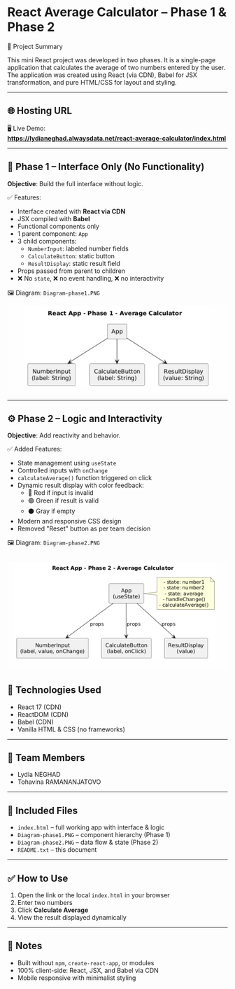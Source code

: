 # React Average Calculator – Phase 1 & Phase 2

📌 Project Summary

This mini React project was developed in two phases. It is a single-page application that calculates the average of two numbers entered by the user. The application was created using React (via CDN), Babel for JSX transformation, and pure HTML/CSS for layout and styling.

---

## 🌐 Hosting URL

🖥️ Live Demo:  
**https://lydianeghad.alwaysdata.net/react-average-calculator/index.html**

---


## 🧩 Phase 1 – Interface Only (No Functionality)

**Objective**: Build the full interface without logic.

✅ Features:

- Interface created with **React via CDN**
- JSX compiled with **Babel**
- Functional components only
- 1 parent component: `App`
- 3 child components:
  - `NumberInput`: labeled number fields
  - `CalculateButton`: static button
  - `ResultDisplay`: static result field
- Props passed from parent to children
- ❌ No `state`, ❌ no event handling, ❌ no interactivity

🖼️ Diagram: `Diagram-phase1.PNG`

![Phase 1 Diagram](Diagram-phase1.PNG)

---

## ⚙️ Phase 2 – Logic and Interactivity

**Objective**: Add reactivity and behavior.

✅ Added Features:

- State management using `useState`
- Controlled inputs with `onChange`
- `calculateAverage()` function triggered on click
- Dynamic result display with color feedback:
  - 🔴 Red if input is invalid
  - 🟢 Green if result is valid
  - ⚫ Gray if empty
- Modern and responsive CSS design
- Removed "Reset" button as per team decision

🖼️ Diagram: `Diagram-phase2.PNG`

![Phase 2 Diagram](Diagram-phase2.PNG)
---

## 🧪 Technologies Used

- React 17 (CDN)
- ReactDOM (CDN)
- Babel (CDN)
- Vanilla HTML & CSS (no frameworks)

---

## 👥 Team Members

- Lydia NEGHAD  
- Tohavina RAMANANJATOVO

---

## 📎 Included Files

- `index.html` – full working app with interface & logic  
- `Diagram-phase1.PNG` – component hierarchy (Phase 1)  
- `Diagram-phase2.PNG` – data flow & state (Phase 2)  
- `README.txt` – this document

---


## ✅ How to Use

1. Open the link or the local `index.html` in your browser  
2. Enter two numbers  
3. Click **Calculate Average**  
4. View the result displayed dynamically

---

## 🚧 Notes

- Built without `npm`, `create-react-app`, or modules  
- 100% client-side: React, JSX, and Babel via CDN  
- Mobile responsive with minimalist styling
